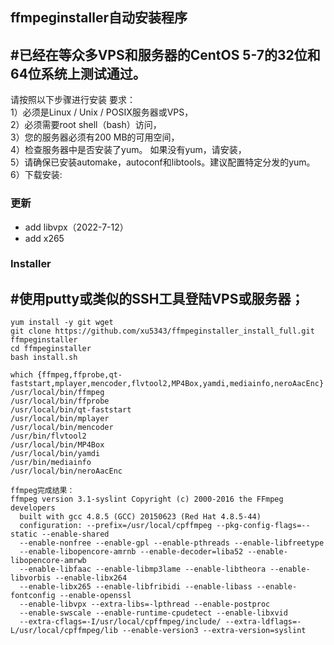 ## ffmpeginstaller自动安装程序 

#已经在等众多VPS和服务器的CentOS  5-7的32位和64位系统上测试通过。  
---
请按照以下步骤进行安装
要求：  
1）必须是Linux / Unix / POSIX服务器或VPS，  
2）必须需要root shell（bash）访问，  
3）您的服务器必须有200 MB的可用空间，  
4）检查服务器中是否安装了yum。 如果没有yum，请安装，  
5）请确保已安装automake，autoconf和libtools。建议配置特定分发的yum。  
6）下载安装:   

### 更新
 * add libvpx（2022-7-12）
 * add x265

### Installer  

#使用putty或类似的SSH工具登陆VPS或服务器；
---
~~~
yum install -y git wget
git clone https://github.com/xu5343/ffmpeginstaller_install_full.git ffmpeginstaller
cd ffmpeginstaller
bash install.sh
~~~

~~~
which {ffmpeg,ffprobe,qt-faststart,mplayer,mencoder,flvtool2,MP4Box,yamdi,mediainfo,neroAacEnc}
/usr/local/bin/ffmpeg
/usr/local/bin/ffprobe
/usr/local/bin/qt-faststart
/usr/local/bin/mplayer
/usr/local/bin/mencoder
/usr/bin/flvtool2
/usr/local/bin/MP4Box
/usr/local/bin/yamdi
/usr/bin/mediainfo
/usr/local/bin/neroAacEnc  

ffmpeg完成结果：
ffmpeg version 3.1-syslint Copyright (c) 2000-2016 the FFmpeg developers
  built with gcc 4.8.5 (GCC) 20150623 (Red Hat 4.8.5-44)
  configuration: --prefix=/usr/local/cpffmpeg --pkg-config-flags=--static --enable-shared
  --enable-nonfree --enable-gpl --enable-pthreads --enable-libfreetype
  --enable-libopencore-amrnb --enable-decoder=liba52 --enable-libopencore-amrwb 
  --enable-libfaac --enable-libmp3lame --enable-libtheora --enable-libvorbis --enable-libx264 
  --enable-libx265 --enable-libfribidi --enable-libass --enable-fontconfig --enable-openssl
  --enable-libvpx --extra-libs=-lpthread --enable-postproc
  --enable-swscale --enable-runtime-cpudetect --enable-libxvid 
  --extra-cflags=-I/usr/local/cpffmpeg/include/ --extra-ldflags=-L/usr/local/cpffmpeg/lib --enable-version3 --extra-version=syslint
~~~
